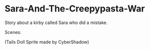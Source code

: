 # Sara-And-The-Creepypasta-War
Story about a kirby called Sara who did a mistake.

Scenes:

<blockquote class="imgur-embed-pub" lang="en" data-id="a/lVr3P"><a href="//imgur.com/lVr3P"></a></blockquote><script async src="//s.imgur.com/min/embed.js" charset="utf-8"></script>

(Tails Doll Sprite made by CyberShadow)
